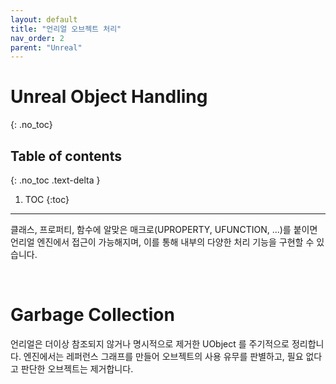 ```yaml
---
layout: default
title: "언리얼 오브젝트 처리"
nav_order: 2
parent: "Unreal"
---
```


# Unreal Object Handling
{: .no_toc}

## Table of contents
{: .no_toc .text-delta }

1. TOC
{:toc}

---

클래스, 프로퍼티, 함수에 알맞은 매크로(UPROPERTY, UFUNCTION, ...)를 붙이면 언리얼 엔진에서 접근이 가능해지며, 이를 통해 내부의 다양한 처리 기능을 구현할 수 있습니다.

&nbsp;

# Garbage Collection

언리얼은 더이상 참조되지 않거나 명시적으로 제거한 UObject 를 주기적으로 정리합니다. 엔진에서는 레퍼런스 그래프를 만들어 오브젝트의 사용 유무를 판별하고, 필요 없다고 판단한 오브젝트는 제거합니다.
